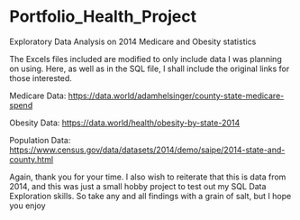 # Portfolio_Health_Project
Exploratory Data Analysis on 2014 Medicare and Obesity statistics

The Excels files included are modified to only include data I was planning on using. Here, as well as in the SQL file,
I shall include the original links for those interested.

Medicare Data: https://data.world/adamhelsinger/county-state-medicare-spend

Obesity Data: https://data.world/health/obesity-by-state-2014

Population Data: https://www.census.gov/data/datasets/2014/demo/saipe/2014-state-and-county.html

Again, thank you for your time. I also wish to reiterate that this is data from 2014, and this was just a small hobby project
to test out my SQL Data Exploration skills. So take any and all findings with a grain of salt, but I hope you enjoy
